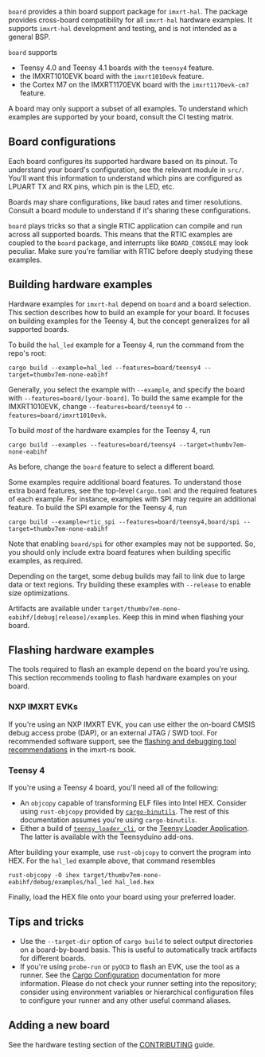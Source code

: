 `board` provides a thin board support package for `imxrt-hal`. The package
provides cross-board compatibility for all `imxrt-hal` hardware examples. It
supports `imxrt-hal` development and testing, and is not intended as a general
BSP.

`board` supports

- Teensy 4.0 and Teensy 4.1 boards with the `teensy4` feature.
- the IMXRT1010EVK board with the `imxrt1010evk` feature.
- the Cortex M7 on the IMXRT1170EVK board with the `imxrt1170evk-cm7` feature.

A board may only support a subset of all examples. To understand which examples
are supported by your board, consult the CI testing matrix.

## Board configurations

Each board configures its supported hardware based on its pinout. To understand
your board's configuration, see the relevant module in `src/`. You'll want this
information to understand which pins are configured as LPUART TX and RX pins,
which pin is the LED, etc.

Boards may share configurations, like baud rates and timer resolutions.
Consult a board module to understand if it's sharing these configurations.

`board` plays tricks so that a single RTIC application can compile and run
across all supported boards. This means that the RTIC examples are coupled to
the `board` package, and interrupts like `BOARD_CONSOLE` may look peculiar.
Make sure you're familiar with RTIC before deeply studying these examples.

## Building hardware examples

Hardware examples for `imxrt-hal` depend on `board` and a board selection. This
section describes how to build an example for your board. It focuses on building
examples for the Teensy 4, but the concept generalizes for all supported boards.

To build the `hal_led` example for a Teensy 4, run the command from the repo's
root:

```
cargo build --example=hal_led --features=board/teensy4 --target=thumbv7em-none-eabihf
```

Generally, you select the example with `--example`, and specify the board with
`--features=board/[your-board]`. To build the same example for the
IMXRT1010EVK, change `--features=board/teensy4` to
`--features=board/imxrt1010evk`.

To build _most_ of the hardware examples for the Teensy 4, run

```
cargo build --examples --features=board/teensy4 --target=thumbv7em-none-eabihf
```

As before, change the `board` feature to select a different board.

Some examples require additional board features. To understand those extra board
features, see the top-level `Cargo.toml` and the required features of each
example. For instance, examples with SPI may require an additional feature. To
build the SPI example for the Teensy 4, run

```
cargo build --example=rtic_spi --features=board/teensy4,board/spi --target=thumbv7em-none-eabihf
```

Note that enabling `board/spi` for other examples may not be supported. So, you
should only include extra board features when building specific examples, as
required.

Depending on the target, some debug builds may fail to link due to large data or
text regions. Try building these examples with `--release` to enable size
optimizations.

Artifacts are available under
`target/thumbv7em-none-eabihf/[debug|release]/examples`. Keep this in mind when
flashing your board.

## Flashing hardware examples

The tools required to flash an example depend on the board you're using. This
section recommends tooling to flash hardware examples on your board.

### NXP IMXRT EVKs

If you're using an NXP IMXRT EVK, you can use either the on-board CMSIS debug
access probe (DAP), or an external JTAG / SWD tool. For recommended software
support, see the [flashing and debugging tool recommendations][flash-debug] in
the imxrt-rs book.

[flash-debug]: https://imxrt-rs.github.io/book/

### Teensy 4

If you're using a Teensy 4 board, you'll need all of the following:

- An `objcopy` capable of transforming ELF files into Intel HEX. Consider using
  `rust-objcopy` provided by [`cargo-binutils`]. The rest of this documentation
  assumes you're using `cargo-binutils`.
- Either a build of [`teensy_loader_cli`], or the [Teensy Loader
  Application]. The latter is available with the Teensyduino add-ons.

After building your example, use `rust-objcopy` to convert the program into
HEX. For the `hal_led` example above, that command resembles

```
rust-objcopy -O ihex target/thumbv7em-none-eabihf/debug/examples/hal_led hal_led.hex
```

Finally, load the HEX file onto your board using your preferred loader.

[`cargo-binutils`]: https://github.com/rust-embedded/cargo-binutils
[`teensy_loader_cli`]: https://github.com/PaulStoffregen/teensy_loader_cli
[Teensy Loader Application]: https://www.pjrc.com/teensy/loader.html

## Tips and tricks

- Use the `--target-dir` option of `cargo build` to select output directories on
  a board-by-board basis. This is useful to automatically track artifacts for
  different boards.
- If you're using `probe-run` or `pyOCD` to flash an EVK, use the tool as a
  runner. See the [Cargo
  Configuration](https://doc.rust-lang.org/cargo/reference/config.html)
  documentation for more information. Please do not check your runner setting
  into the repository; consider using environment variables or hierarchical
  configuration files to configure your runner and any other useful command
  aliases.

## Adding a new board

See the hardware testing section of the [CONTRIBUTING](../CONTRIBUTING.md)
guide.
